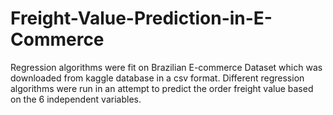 # Freight-Value-Prediction-in-E-Commerce
Regression algorithms were fit on Brazilian E-commerce Dataset which was downloaded from kaggle database in a csv format. Different regression algorithms were run in an attempt to predict the order freight value based on the 6 independent variables.
